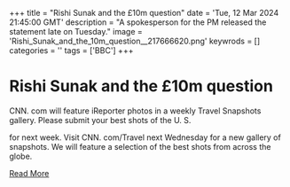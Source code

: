 +++
title = "Rishi Sunak and the £10m question"
date = 'Tue, 12 Mar 2024 21:45:00 GMT'
description = "A spokesperson for the PM released the statement late on Tuesday."
image = 'Rishi_Sunak_and_the_10m_question__217666620.png'
keywrods =  []
categories = ''
tags = ['BBC']
+++

# Rishi Sunak and the £10m question

CNN.
com will feature iReporter photos in a weekly Travel Snapshots gallery.
Please submit your best shots of the U.
S.

for next week.
Visit CNN.
com/Travel next Wednesday for a new gallery of snapshots.
We will feature a selection of the best shots from across the globe.


[Read More](https://www.bbc.co.uk/sounds/play/p0hj6xqw)
